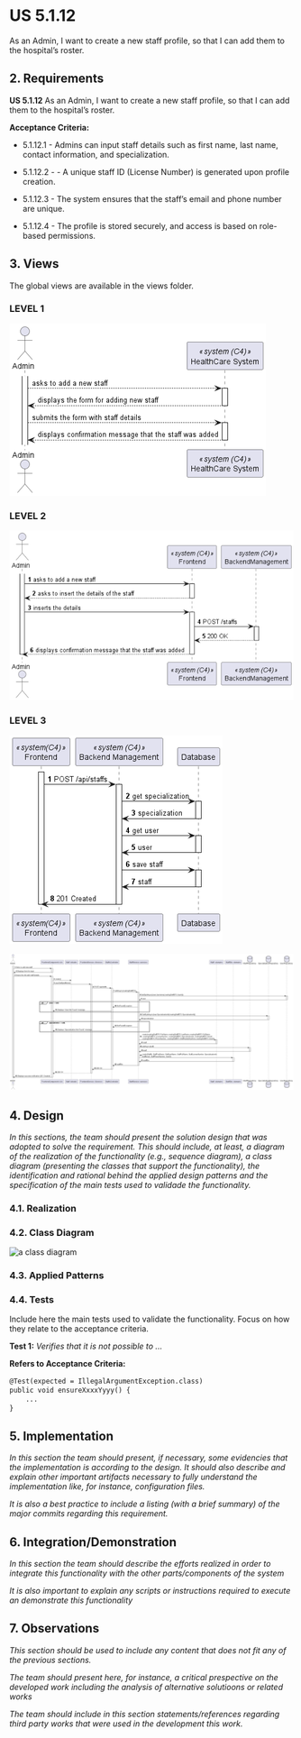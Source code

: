 # US 5.1.12

As an Admin, I want to create a new staff profile, so that I can add them to the
hospital’s roster.


## 2. Requirements

**US 5.1.12** As an Admin, I want to create a new staff profile, so that I can add them to the hospital’s roster.


**Acceptance Criteria:**

- 5.1.12.1 - Admins can input staff details such as first name, last name, contact information, and
specialization.

- 5.1.12.2 -  - A unique staff ID (License Number) is generated upon profile creation.

- 5.1.12.3 - The system ensures that the staff’s email and phone number are unique.

- 5.1.12.4 - The profile is stored securely, and access is based on role-based permissions.

## 3. Views

The global views are available in the views folder. 

### LEVEL 1

![level1_view](views/level1/process-view.png)

### LEVEL 2

![level2_view](views/level2/process-view.png)

### LEVEL 3

![level3_view](views/level3/process-view1.png)

![level3_view](views/level3/process-view2.png)



## 4. Design

*In this sections, the team should present the solution design that was adopted to solve the requirement. This should include, at least, a diagram of the realization of the functionality (e.g., sequence diagram), a class diagram (presenting the classes that support the functionality), the identification and rational behind the applied design patterns and the specification of the main tests used to validade the functionality.*

### 4.1. Realization

### 4.2. Class Diagram

![a class diagram](class-diagram-01.svg "A Class Diagram")

### 4.3. Applied Patterns

### 4.4. Tests

Include here the main tests used to validate the functionality. Focus on how they relate to the acceptance criteria.

**Test 1:** *Verifies that it is not possible to ...*

**Refers to Acceptance Criteria:** 


```
@Test(expected = IllegalArgumentException.class)
public void ensureXxxxYyyy() {
    ...
}
```

## 5. Implementation

*In this section the team should present, if necessary, some evidencies that the implementation is according to the design. It should also describe and explain other important artifacts necessary to fully understand the implementation like, for instance, configuration files.*

*It is also a best practice to include a listing (with a brief summary) of the major commits regarding this requirement.*

## 6. Integration/Demonstration

*In this section the team should describe the efforts realized in order to integrate this functionality with the other parts/components of the system*

*It is also important to explain any scripts or instructions required to execute an demonstrate this functionality*

## 7. Observations

*This section should be used to include any content that does not fit any of the previous sections.*

*The team should present here, for instance, a critical prespective on the developed work including the analysis of alternative solutioons or related works*

*The team should include in this section statements/references regarding third party works that were used in the development this work.*
